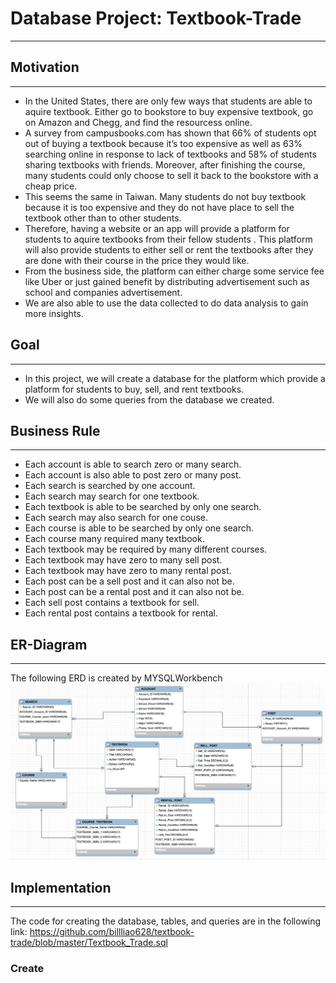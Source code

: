 # Database Project: Textbook-Trade

-------------------------------------

## Motivation
--------------------------------------
* In the United States, there are only few ways that students are able to aquire textbook. Either go to bookstore to buy expensive textbook, go on Amazon and Chegg, and find the resourcess online. 
* A survey from campusbooks.com has shown that 66% of students opt out of buying a textbook because it’s too expensive as well as 63% searching online in response to lack of textbooks and 58% of students sharing textbooks with friends. Moreover, after finishing the course, many students could only choose to sell it back to the bookstore with a cheap price.
* This seems the same in Taiwan. Many students do not buy textbook because it is too expensive and they do not have place to sell the textbook other than to other students. 
* Therefore, having a website or an app will provide a platform for students to aquire textbooks from their fellow students . This platform will also provide students to either sell or rent the textbooks after they are done with their course in the price they would like.
* From the business side, the platform can either charge some service fee like Uber or just gained benefit by distributing advertisement such as school and companies advertisement.
* We are also able to use the data collected to do data analysis to gain more insights. 

## Goal
--------------------------------------
* In this project, we will create a database for the platform which provide a platform for students to buy, sell, and rent textbooks.
* We will also do some queries from the database we created.

## Business Rule
--------------------------------------
* Each account is able to search zero or many search.
* Each account is also able to post zero or many post.
* Each search is searched by one account.
* Each search may search for one textbook.
* Each textbook is able to be searched by only one search.
* Each search may also search for one couse.
* Each course is able to be searched by only one search.
* Each course many required many textbook.
* Each textbook may be required by many different courses.
* Each textbook may have zero to many sell post.
* Each textbook may have zero to many rental post.
* Each post can be a sell post and it can also not be.
* Each post can be a rental post and it can also not be.
* Each sell post contains a textbook for sell.
* Each rental post contains a textbook for rental.

## ER-Diagram
---------------------------------------
The following ERD is created by MYSQLWorkbench
![image](https://github.com/billliao628/textbook-trade/blob/master/Textbook_Trade_ERD.png)

## Implementation
---------------------------------------
The code for creating the database, tables, and queries are in the following link: https://github.com/billliao628/textbook-trade/blob/master/Textbook_Trade.sql

### Create

## 
